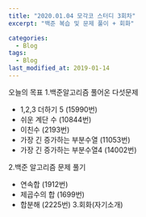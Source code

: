 ```yaml
---
title: "2020.01.04 모각코 스터디 3회차"
excerpt: "백준 복습 및 문제 풀이 + 회화"

categories:
  - Blog
tags:
  - Blog
last_modified_at: 2019-01-14
---
```

오늘의 목표
1.백준알고리즘 풀어온 다섯문제

- 1,2,3 더하기 5 (15990번)
- 쉬운 계단 수 (10844번)
- 이친수 (2193번)
- 가장 긴 증가하는 부분수열 (11053번)
- 가장 긴 증가하는 부분수열4 (14002번)

2.백준 알고리즘 문제 풀기
- 연속합 (1912번)
- 제곱수의 합 (1699번)
- 합분해 (2225번)
3.회화(자기소개)
